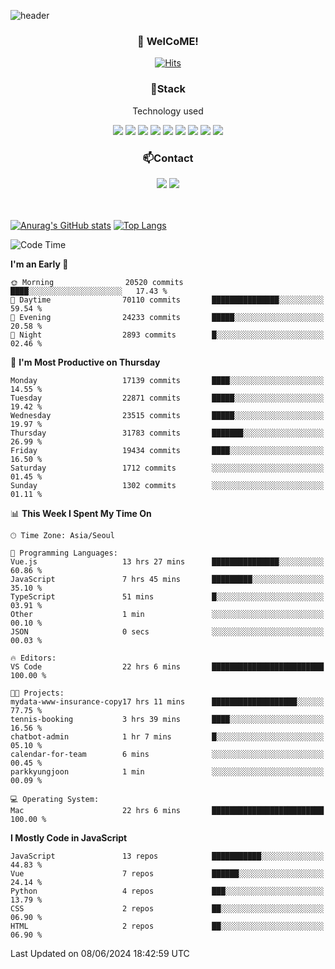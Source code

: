 ![header](https://capsule-render.vercel.app/api?type=waving&color=gradient&height=200&text=Kyungjoon&fontAlign=70&fontAlignY=40&animation=twinkling)

<h3 align="center">👋 WelCoME!</h3>

<div align=center>
  
[![Hits](https://hits.seeyoufarm.com/api/count/incr/badge.svg?url=https%3A%2F%2Fgithub.com%2Fuvula6921&count_bg=%2322BAC9&title_bg=%23827F7F&icon=iconify.svg&icon_color=%2325A27F&title=visits&edge_flat=false)](https://hits.seeyoufarm.com)
  
</div>
<h3 align="center">📌Stack</h3>
<p align="center">Technology used</p>
<div align="center"><img src="https://img.shields.io/badge/HTML5-E34F26?style=flat-square&logo=HTML5&logoColor=white"></img> <img src="https://img.shields.io/badge/CSS3-0A84FF?style=flat-square&logo=CSS3&logoColor=white"></img> <img src="https://img.shields.io/badge/JavaScript-FFCD11?style=flat-square&logo=JavaScript&logoColor=white"></img> <img src="https://img.shields.io/badge/React-00BCF6?style=flat-square&logo=React&logoColor=white"></img> <img src="https://img.shields.io/badge/jQuery-3655FF?style=flat-square&logo=jQuery&logoColor=white"></img> <img src="https://img.shields.io/badge/Ruby-E0115F?style=flat-square&logo=Ruby&logoColor=white"></img> <img src="https://img.shields.io/badge/Python-4B8BBE?style=flat-square&logo=Python&logoColor=white"></img> <img src="https://img.shields.io/badge/Vue-4FC08D?style=flat-square&logo=Vue.js&logoColor=white"></img> <img src="https://img.shields.io/badge/Nuxt-00DC82?style=flat-square&logo=Nuxt.js&logoColor=white"></img></div>

<h3 align="center">📫Contact</h3>
<div align="center"><a href="https://velog.io/@uvula6921/"><img src="https://img.shields.io/badge/Blog-20c997?style=flat-square&logo=V&logoColor=white"/></a> <a href="pkj6921@gmail.com"><img src="https://img.shields.io/badge/Gmail-EA4335?style=flat-square&logo=Gmail&logoColor=white"/></a></div>
<br>
<br>

[![Anurag's GitHub stats](https://github-readme-stats.vercel.app/api?username=uvula6921&hide=stars,issues&show_icons=true&count_private=true&theme=tokyonight)](https://github.com/anuraghazra/github-readme-stats)
[![Top Langs](https://github-readme-stats.vercel.app/api/top-langs/?username=uvula6921&hide=css,jupyter%20notebook,html&exclude_repo=uvula6921,uvula6921.github.io&layout=compact&langs_count=8)](https://github.com/anuraghazra/github-readme-stats)

<!--START_SECTION:waka-->
![Code Time](http://img.shields.io/badge/Code%20Time-2%2C316%20hrs%2040%20mins-blue)

**I'm an Early 🐤** 

```text
🌞 Morning                20520 commits       ████░░░░░░░░░░░░░░░░░░░░░   17.43 % 
🌆 Daytime                70110 commits       ███████████████░░░░░░░░░░   59.54 % 
🌃 Evening                24233 commits       █████░░░░░░░░░░░░░░░░░░░░   20.58 % 
🌙 Night                  2893 commits        █░░░░░░░░░░░░░░░░░░░░░░░░   02.46 % 
```
📅 **I'm Most Productive on Thursday** 

```text
Monday                   17139 commits       ████░░░░░░░░░░░░░░░░░░░░░   14.55 % 
Tuesday                  22871 commits       █████░░░░░░░░░░░░░░░░░░░░   19.42 % 
Wednesday                23515 commits       █████░░░░░░░░░░░░░░░░░░░░   19.97 % 
Thursday                 31783 commits       ███████░░░░░░░░░░░░░░░░░░   26.99 % 
Friday                   19434 commits       ████░░░░░░░░░░░░░░░░░░░░░   16.50 % 
Saturday                 1712 commits        ░░░░░░░░░░░░░░░░░░░░░░░░░   01.45 % 
Sunday                   1302 commits        ░░░░░░░░░░░░░░░░░░░░░░░░░   01.11 % 
```


📊 **This Week I Spent My Time On** 

```text
🕑︎ Time Zone: Asia/Seoul

💬 Programming Languages: 
Vue.js                   13 hrs 27 mins      ███████████████░░░░░░░░░░   60.86 % 
JavaScript               7 hrs 45 mins       █████████░░░░░░░░░░░░░░░░   35.10 % 
TypeScript               51 mins             █░░░░░░░░░░░░░░░░░░░░░░░░   03.91 % 
Other                    1 min               ░░░░░░░░░░░░░░░░░░░░░░░░░   00.10 % 
JSON                     0 secs              ░░░░░░░░░░░░░░░░░░░░░░░░░   00.03 % 

🔥 Editors: 
VS Code                  22 hrs 6 mins       █████████████████████████   100.00 % 

🐱‍💻 Projects: 
mydata-www-insurance-copy17 hrs 11 mins      ███████████████████░░░░░░   77.75 % 
tennis-booking           3 hrs 39 mins       ████░░░░░░░░░░░░░░░░░░░░░   16.56 % 
chatbot-admin            1 hr 7 mins         █░░░░░░░░░░░░░░░░░░░░░░░░   05.10 % 
calendar-for-team        6 mins              ░░░░░░░░░░░░░░░░░░░░░░░░░   00.45 % 
parkkyungjoon            1 min               ░░░░░░░░░░░░░░░░░░░░░░░░░   00.09 % 

💻 Operating System: 
Mac                      22 hrs 6 mins       █████████████████████████   100.00 % 
```

**I Mostly Code in JavaScript** 

```text
JavaScript               13 repos            ███████████░░░░░░░░░░░░░░   44.83 % 
Vue                      7 repos             ██████░░░░░░░░░░░░░░░░░░░   24.14 % 
Python                   4 repos             ███░░░░░░░░░░░░░░░░░░░░░░   13.79 % 
CSS                      2 repos             ██░░░░░░░░░░░░░░░░░░░░░░░   06.90 % 
HTML                     2 repos             ██░░░░░░░░░░░░░░░░░░░░░░░   06.90 % 
```




 Last Updated on 08/06/2024 18:42:59 UTC
<!--END_SECTION:waka-->
